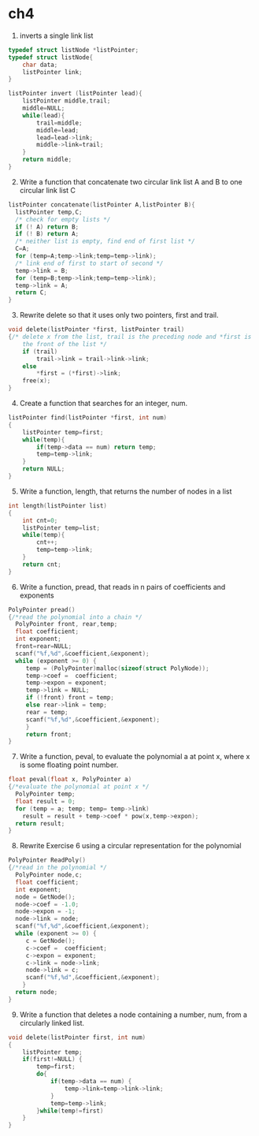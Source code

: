 # ch4 
1. inverts a single link list
```c
typedef struct listNode *listPointer;
typedef struct listNode{
    char data;
    listPointer link;
}

listPointer invert (listPointer lead){
    listPointer middle,trail;
    middle=NULL;
    while(lead){
        trail=middle;
        middle=lead;
        lead=lead->link;
        middle->link=trail;
    }
    return middle;
}
```
2. Write a function that concatenate two circular link list A and B to one circular link list C
```c
listPointer concatenate(listPointer A,listPointer B){
  listPointer temp,C;
  /* check for empty lists */
  if (! A) return B;
  if (! B) return A;
  /* neither list is empty, find end of first list */
  C=A;
  for (temp=A;temp->link;temp=temp->link);
  /* link end of first to start of second */
  temp->link = B;
  for (temp=B;temp->link;temp=temp->link);
  temp->link = A;
  return C;
}
```
3. Rewrite delete so that it uses only two pointers, first and trail.
```c 
void delete(listPointer *first, listPointer trail)
{/* delete x from the list, trail is the preceding node and *first is 
    the front of the list */
    if (trail)
        trail->link = trail->link->link;
    else
        *first = (*first)->link;
    free(x);
}
```
4. Create a function that searches for an integer, num.
```c
listPointer find(listPointer *first, int num)
{
    listPointer temp=first;
    while(temp){
        if(temp->data == num) return temp;
        temp=temp->link;
    }
    return NULL;
}
```
5. Write a function, length, that returns the number of nodes in a list
```c
int length(listPointer list)
{
    int cnt=0;
    listPointer temp=list;
    while(temp){
        cnt++;
        temp=temp->link;
    }
    return cnt;
}
```
6. Write a function, pread, that reads in n pairs of coefficients and exponents
```c
PolyPointer pread()
{/*read the polynomial into a chain */
  PolyPointer front, rear,temp;
  float coefficient;
  int exponent;
  front=rear=NULL;
  scanf("%f,%d",&coefficient,&exponent);
  while (exponent >= 0) {
     temp = (PolyPointer)malloc(sizeof(struct PolyNode));
     temp->coef =  coefficient;
     temp->expon = exponent;
     temp->link = NULL;
     if (!front) front = temp;
     else rear->link = temp;
     rear = temp;
     scanf("%f,%d",&coefficient,&exponent);
     }
     return front;
}
```
7. Write a function, peval, to evaluate the polynomial a at point x, where x is some floating point number.
```c
float peval(float x, PolyPointer a)
{/*evaluate the polynomial at point x */
  PolyPointer temp;
  float result = 0;
  for (temp = a; temp; temp= temp->link) 
    result = result + temp->coef * pow(x,temp->expon);
  return result;
}
```
8. Rewrite Exercise 6 using a circular representation for the polynomial
```c
PolyPointer ReadPoly()
{/*read in the polynomial */
  PolyPointer node,c;
  float coefficient;
  int exponent;
  node = GetNode();
  node->coef = -1.0;
  node->expon = -1;
  node->link = node;
  scanf("%f,%d",&coefficient,&exponent);
  while (exponent >= 0) {
     c = GetNode();
     c->coef =  coefficient; 
     c->expon = exponent;
     c->link = node->link;
     node->link = c;
     scanf("%f,%d",&coefficient,&exponent);
	}
  return node;
}
```
9. Write a function that deletes a node containing a number, num, from a circularly linked list. 
```c
void delete(listPointer first, int num)
{
    listPointer temp;
    if(first!=NULL) {
        temp=first;
        do{
            if(temp->data == num) {
                temp->link=temp->link->link;
            }
            temp=temp->link;
        }while(temp!=first)
    }
}
```